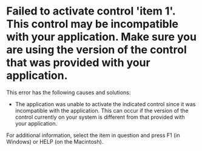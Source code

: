 
# Failed to activate control 'item 1'. This control may be incompatible with your application. Make sure you are using the version of the control that was provided with your application.

This error has the following causes and solutions:



- The application was unable to activate the indicated control since it was incompatible with the application. This can occur if the version of the control currently on your system is different from that provided with your application.
    

For additional information, select the item in question and press F1 (in Windows) or HELP (on the Macintosh).
